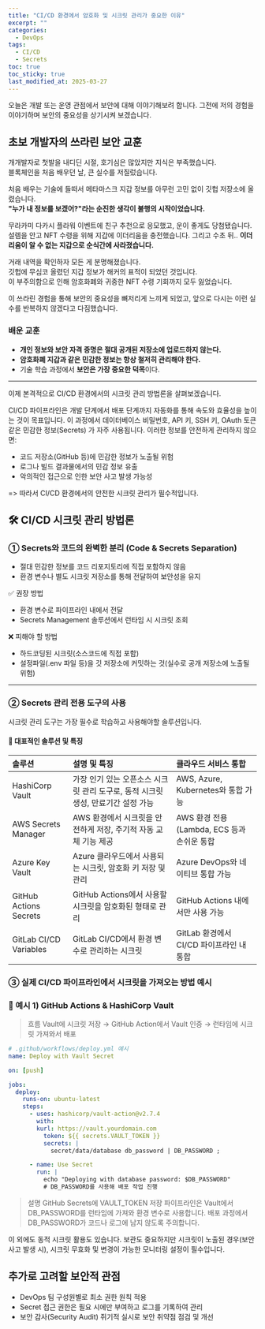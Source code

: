 ```yaml
---
title: "CI/CD 환경에서 암호화 및 시크릿 관리가 중요한 이유"
excerpt: ""
categories:
  - DevOps
tags:
  - CI/CD
  - Secrets
toc: true
toc_sticky: true
last_modified_at: 2025-03-27
---
```


오늘은 개발 또는 운영 관점에서 보안에 대해 이야기해보려 합니다. 
그전에 저의 경험을 이야기하며 보안의 중요성을 상기시켜 보겠습니다.

## 초보 개발자의 쓰라린 보안 교훈

개개발자로 첫발을 내디딘 시절, 호기심은 많았지만 지식은 부족했습니다.  
블록체인을 처음 배우던 날, 큰 실수를 저질렀습니다.

처음 배우는 기술에 들떠서 메타마스크 지갑 정보를 아무런 고민 없이 깃헙 저장소에 올렸습니다.  
**"누가 내 정보를 보겠어?"라는 순진한 생각이 불행의 시작이었습니다.**

무라카미 다카시 플라워 이벤트에 친구 추천으로 응모했고, 운이 좋게도 당첨됐습니다.  
설렘을 안고 NFT 수령을 위해 지갑에 이더리움을 충전했습니다. 
그리고 수초 뒤.. **이더리움이 알 수 없는 지갑으로 순식간에 사라졌습니다.**

거래 내역을 확인하자 모든 게 분명해졌습니다.  
깃헙에 무심코 올렸던 지갑 정보가 해커의 표적이 되었던 것입니다.  
이 부주의함으로 인해 암호화폐와 귀중한 NFT 수령 기회까지 모두 잃었습니다.

이 쓰라린 경험을 통해 보안의 중요성을 뼈저리게 느끼게 되었고, 앞으로 다시는 이런 실수를 반복하지 않겠다고 다짐했습니다.

### 배운 교훈

- **개인 정보와 보안 자격 증명은 절대 공개된 저장소에 업로드하지 않는다.**
- **암호화폐 지갑과 같은 민감한 정보는 항상 철저히 관리해야 한다.**
- 기술 학습 과정에서 **보안은 가장 중요한 덕목**이다.

---

이제 본격적으로 CI/CD 환경에서의 시크릿 관리 방법론을 살펴보겠습니다.

CI/CD 파이프라인은 개발 단계에서 배포 단계까지 자동화를 통해 속도와 효율성을 높이는 것이 목표입니다. 
이 과정에서 데이터베이스 비밀번호, API 키, SSH 키, OAuth 토큰 같은 민감한 정보(Secrets) 가 자주 사용됩니다. 
이러한 정보를 안전하게 관리하지 않으면:
- 코드 저장소(GitHub 등)에 민감한 정보가 노출될 위험
- 로그나 빌드 결과물에서의 민감 정보 유출
- 악의적인 접근으로 인한 보안 사고 발생 가능성

=> 따라서 CI/CD 환경에서의 안전한 시크릿 관리가 필수적입니다.

## 🛠️ CI/CD 시크릿 관리 방법론

### ① Secrets와 코드의 완벽한 분리 (Code & Secrets Separation)

- 절대 민감한 정보를 코드 리포지토리에 직접 포함하지 않음
- 환경 변수나 별도 시크릿 저장소를 통해 전달하여 보안성을 유지

✅ 권장 방법
- 환경 변수로 파이프라인 내에서 전달
- Secrets Management 솔루션에서 런타임 시 시크릿 조회

❌ 피해야 할 방법
- 하드코딩된 시크릿(소스코드에 직접 포함)
- 설정파일(.env 파일 등)을 깃 저장소에 커밋하는 것(실수로 공개 저장소에 노출될 위험)

---

### ② Secrets 관리 전용 도구의 사용

시크릿 관리 도구는 가장 필수로 학습하고 사용해야할 솔루션입니다.

#### 🔹 대표적인 솔루션 및 특징

| 솔루션                    | 설명 및 특징                                         | 클라우드 서비스 통합                      |
|:-----------------------|:------------------------------------------------|:---------------------------------|
| HashiCorp Vault        | 가장 인기 있는 오픈소스 시크릿 관리 도구로, 동적 시크릿 생성, 만료기간 설정 가능 | AWS, Azure, Kubernetes와 통합 가능    |
| AWS Secrets Manager    | AWS 환경에서 시크릿을 안전하게 저장, 주기적 자동 교체 기능 제공          | AWS 환경 전용 (Lambda, ECS 등과 손쉬운 통합 |
| Azure Key Vault        | Azure 클라우드에서 사용되는 시크릿, 암호화 키 저장 및 관리            | Azure DevOps와 네이티브 통합 가능         |
| GitHub Actions Secrets | GitHub Actions에서 사용할 시크릿을 암호화된 형태로 관리           | GitHub Actions 내에서만 사용 가능        |
| GitLab CI/CD Variables | GitLab CI/CD에서 환경 변수로 관리하는 시크릿                  | GitLab 환경에서 CI/CD 파이프라인 내 통합     |

### ③ 실제 CI/CD 파이프라인에서 시크릿을 가져오는 방법 예시
### 🔑 예시 1) GitHub Actions & HashiCorp Vault

>흐름
> Vault에 시크릿 저장 → GitHub Action에서 Vault 인증 → 런타임에 시크릿 가져와서 배포

```yaml
# .github/workflows/deploy.yml 예시
name: Deploy with Vault Secret

on: [push]

jobs:
  deploy:
    runs-on: ubuntu-latest
    steps:
      - uses: hashicorp/vault-action@v2.7.4
        with:
        kurl: https://vault.yourdomain.com
          token: ${{ secrets.VAULT_TOKEN }}
          secrets: |
            secret/data/database db_password | DB_PASSWORD ;

      - name: Use Secret
        run: |
          echo "Deploying with database password: $DB_PASSWORD"
          # DB_PASSWORD를 사용해 배포 작업 진행
```

> 설명
> GitHub Secrets에 VAULT_TOKEN 저장
> 파이프라인은 Vault에서 DB_PASSWORD를 런타임에 가져와 환경 변수로 사용합니다.
> 배포 과정에서 DB_PASSWORD가 코드나 로그에 남지 않도록 주의합니다.


이 외에도 동적 시크릿 활용도 있습니다. 
보관도 중요하지만 시크릿이 노출된 경우(보안 사고 발생 시), 시크릿 무효화 및 변경이 가능한 모니터링 설정이 필수입니다.

## 추가로 고려할 보안적 관점

- DevOps 팀 구성원별로 최소 권한 원칙 적용
- Secret 접근 권한은 필요 시에만 부여하고 로그를 기록하여 관리
- 보안 감사(Security Audit) 쥐기적 실시로 보안 취약점 점검 및 개선